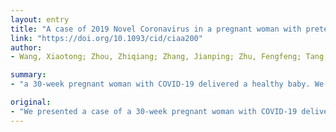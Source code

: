 ```yaml
---
layout: entry
title: "A case of 2019 Novel Coronavirus in a pregnant woman with preterm delivery"
link: "https://doi.org/10.1093/cid/ciaa200"
author:
- Wang, Xiaotong; Zhou, Zhiqiang; Zhang, Jianping; Zhu, Fengfeng; Tang, Yongyan; Shen, Xinghua

summary:
- "a 30-week pregnant woman with COVID-19 delivered a healthy baby. We presented a case of a pregnant woman delivering a baby with no evidence. No evidence of the case. The case was presented. With no evidence of delivering the healthy baby, we presented the case of the 30-week-old. She delivered the baby with a 6-month-old boy. It was the first time a woman was pregnant. There was no evidence that she was pregnant with the same condition."

original:
- "We presented a case of a 30-week pregnant woman with COVID-19 delivering a healthy baby with no evidence of COVID-19."
---
```


